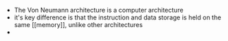 - The Von Neumann architecture is a computer architecture
- it's key difference is that the instruction and data storage is held on the same [[memory]], unlike other architectures
- 